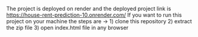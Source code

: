 The project is deployed on render and the deployed project link is https://house-rent-prediction-10.onrender.com/
If you want to run this project on your machine the steps are -> 1) clone this repository 2) extract the zip file 3) open index.html file in any browser
